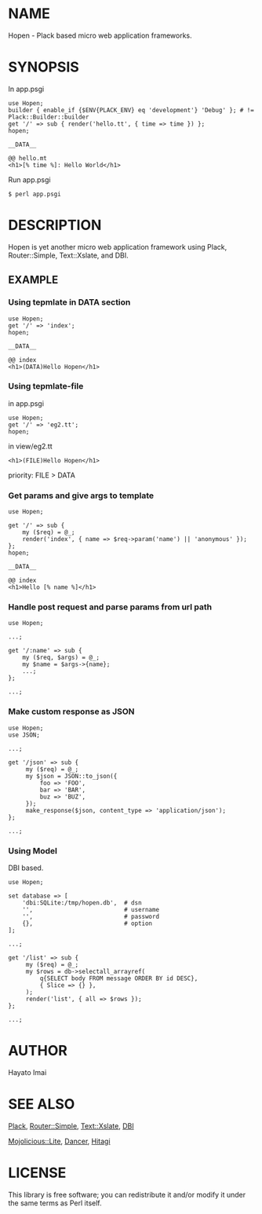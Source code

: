 # NAME

Hopen - Plack based micro web application frameworks.

# SYNOPSIS

In app.psgi

    use Hopen;
    builder { enable_if {$ENV{PLACK_ENV} eq 'development'} 'Debug' }; # != Plack::Builder::builder
    get '/' => sub { render('hello.tt', { time => time }) };
    hopen;

    __DATA__

    @@ hello.mt
    <h1>[% time %]: Hello World</h1>

Run app.psgi

    $ perl app.psgi

# DESCRIPTION

Hopen is yet another micro web application framework
using Plack, Router::Simple, Text::Xslate, and DBI.

## EXAMPLE

### Using tepmlate in DATA section

    use Hopen;
    get '/' => 'index';
    hopen;

    __DATA__

    @@ index
    <h1>(DATA)Hello Hopen</h1>

### Using tepmlate-file

in app.psgi

    use Hopen;
    get '/' => 'eg2.tt';
    hopen;

in view/eg2.tt

    <h1>(FILE)Hello Hopen</h1>

priority: FILE > DATA

### Get params and give args to template

    use Hopen;

    get '/' => sub {
        my ($req) = @_;
        render('index', { name => $req->param('name') || 'anonymous' });
    };
    hopen;

    __DATA__

    @@ index
    <h1>Hello [% name %]</h1>

### Handle post request and parse params from url path

    use Hopen;

    ...;

    get '/:name' => sub {
        my ($req, $args) = @_;
        my $name = $args->{name};
        ...;
    };

    ...;

### Make custom response as JSON

    use Hopen;
    use JSON;

    ...;

    get '/json' => sub {
         my ($req) = @_;
         my $json = JSON::to_json({
             foo => 'FOO',
             bar => 'BAR',
             buz => 'BUZ',
         });
         make_response($json, content_type => 'application/json');
    };

    ...;

### Using Model

DBI based.

    use Hopen;

    set database => [
        'dbi:SQLite:/tmp/hopen.db',  # dsn
        '',                          # username
        '',                          # password
        {},                          # option
    ];

    ...;

    get '/list' => sub {
         my ($req) = @_;
         my $rows = db->selectall_arrayref(
             q{SELECT body FROM message ORDER BY id DESC},
             { Slice => {} },
         );
         render('list', { all => $rows });
    };

    ...;

# AUTHOR

Hayato Imai <hayajo>

# SEE ALSO

[Plack](http://search.cpan.org/perldoc?Plack), [Router::Simple](http://search.cpan.org/perldoc?Router::Simple), [Text::Xslate](http://search.cpan.org/perldoc?Text::Xslate), [DBI](http://search.cpan.org/perldoc?DBI)

[Mojolicious::Lite](http://search.cpan.org/perldoc?Mojolicious::Lite), [Dancer](http://search.cpan.org/perldoc?Dancer), [Hitagi](https://github.com/yusukebe/Hitagi)

# LICENSE

This library is free software; you can redistribute it and/or modify
it under the same terms as Perl itself.